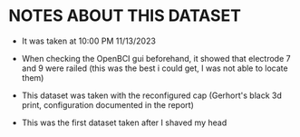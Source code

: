 # NOTES ABOUT THIS DATASET
- It was taken at 10:00 PM 11/13/2023
- When checking the OpenBCI gui beforehand, it showed that electrode 7 and 9 were railed (this was the best i could get, I was not able to locate them)

- This dataset was taken with the reconfigured cap (Gerhort's black 3d print, configuration documented in the report)
- This was the first dataset taken after I shaved my head